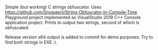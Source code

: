 Simple (but working) C strings obfuscator.
Uses https://github.com/Snowapril/String-Obfuscator-In-Compile-Time
Playground project implemented as VisualStudio 2019 C++ Console application project. Prints to output two strings, second of which is obfuscated.

Release version x64 output is added to commit for demo purposes. Try to find both strings in EXE :).

